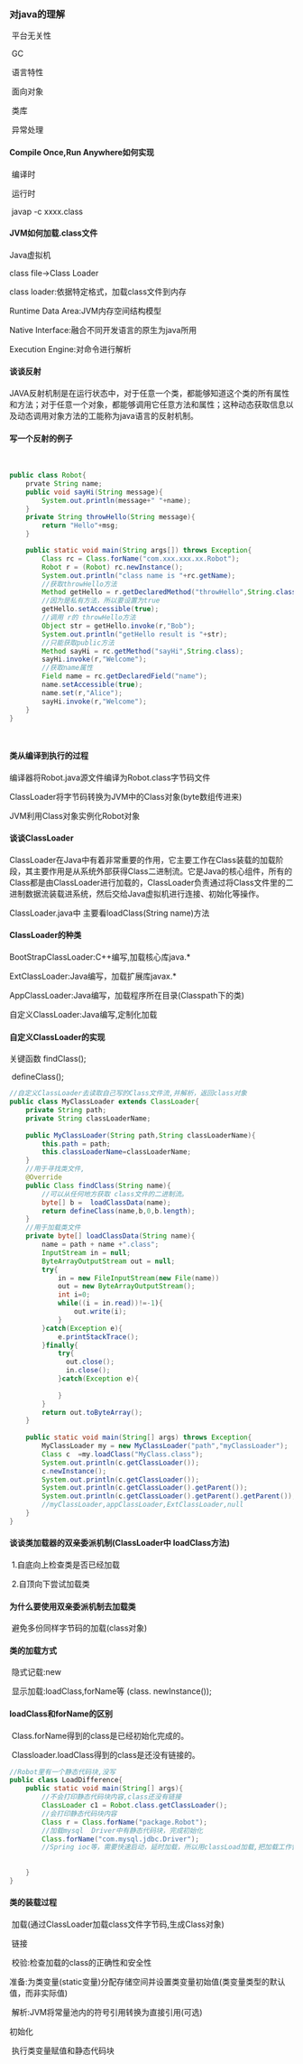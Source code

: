 ### 对java的理解

​      平台无关性

​      GC

​      语言特性

​      面向对象

​      类库

​      异常处理

#### Compile Once,Run Anywhere如何实现

​    编译时

​    运行时

​    javap -c xxxx.class

#### JVM如何加载.class文件

   Java虚拟机

  class file->Class Loader

  class loader:依据特定格式，加载class文件到内存     

  Runtime Data Area:JVM内存空间结构模型 

  Native Interface:融合不同开发语言的原生为java所用  

  Execution Engine:对命令进行解析   

#### 谈谈反射

​        JAVA反射机制是在运行状态中，对于任意一个类，都能够知道这个类的所有属性和方法；对于任意一个对象，都能够调用它任意方法和属性；这种动态获取信息以及动态调用对象方法的工能称为java语言的反射机制。

#### 写一个反射的例子

​       

```java
public class Robot{
    prvate String name;
    public void sayHi(String message){
        System.out.println(message+" "+name);
    }
    private String throwHello(String message){
        return "Hello"+msg;
    }

    public static void main(String args[]) throws Exception{
        Class rc = Class.forName("com.xxx.xxx.xx.Robot");
        Robot r = (Robot) rc.newInstance();
        System.out.println("class name is "+rc.getName);
        //获取throwHello方法
        Method getHello = r.getDeclaredMethod("throwHello",String.class);
        //因为是私有方法，所以要设置为true
        getHello.setAccessible(true);
        //调用 r的 throwHello方法
        Object str = getHello.invoke(r,"Bob");
        System.out.println("getHello result is "+str);
        //只能获取public方法
        Method sayHi = rc.getMethod("sayHi",String.class);
        sayHi.invoke(r,"Welcome");
        //获取name属性
        Field name = rc.getDeclaredField("name");
        name.setAccessible(true);
        name.set(r,"Alice");
        sayHi.invoke(r,"Welcome");
    }
}




```

#### 类从编译到执行的过程

   编译器将Robot.java源文件编译为Robot.class字节码文件

   ClassLoader将字节码转换为JVM中的Class<Robot>对象(byte数组传进来)

   JVM利用Class<Robot>对象实例化Robot对象

#### 谈谈ClassLoader

​        ClassLoader在Java中有着非常重要的作用，它主要工作在Class装载的加载阶段，其主要作用是从系统外部获得Class二进制流。它是Java的核心组件，所有的Class都是由ClassLoader进行加载的，ClassLoader负责通过将Class文件里的二进制数据流装载进系统，然后交给Java虚拟机进行连接、初始化等操作。

ClassLoader.java中 主要看loadClass(String name)方法

#### ClassLoader的种类

   BootStrapClassLoader:C++编写,加载核心库java.*

   ExtClassLoader:Java编写，加载扩展库javax.*

   AppClassLoader:Java编写，加载程序所在目录(Classpath下的类)

   自定义ClassLoader:Java编写,定制化加载

#### 自定义ClassLoader的实现

   关键函数    findClass();

​                      defineClass();

```java
//自定义ClassLoader去读取自己写的Class文件流,并解析，返回class对象
public class MyClassLoader extends ClassLoader{
    private String path;
    private String classLoaderName;
    
    public MyClassLoader(String path,String classLoaderName){
        this.path = path;
        this.classLoaderName=classLoaderName;
    }
    //用于寻找类文件,
    @Override
    public Class findClass(String name){
        //可以从任何地方获取 class文件的二进制流。
        byte[] b =  loadClassData(name);
        return defineClass(name,b,0,b.length);
    }
    //用于加载类文件
    private byte[] loadClassData(String name){
        name = path + name +".class";
        InputStream in = null;
        ByteArrayOutputStream out = null;
        try{
            in = new FileInputStream(new File(name))
            out = new ByteArrayOutputStream();
            int i=0;
            while((i = in.read))!=-1){
                out.write(i);
            }
        }catch(Exception e){
            e.printStackTrace();
        }finally{
            try{
              out.close();
              in.close();    
            }catch(Exception e){
                
            }
        }
        return out.toByteArray();
    }
    
    public static void main(String[] args) throws Exception{
        MyClassLoader my = new MyClassLoader("path","myClassLoader");
        Class c  =my.loadClass("MyClass.class");
        System.out.println(c.getClassLoader());
        c.newInstance();
        System.out.println(c.getClassLoader());
        System.out.println(c.getClassLoader().getParent());
        System.out.println(c.getClassLoader().getParent().getParent());
        //myClassLoader,appClassLoader,ExtClassLoader,null
    }
}
```

#### 谈谈类加载器的双亲委派机制(ClassLoader中 loadClass方法)

​      1.自底向上检查类是否已经加载

​      2.自顶向下尝试加载类         

#### 为什么要使用双亲委派机制去加载类

​      避免多份同样字节码的加载(class对象)

#### 类的加载方式

​      隐式记载:new

​      显示加载:loadClass,forName等          (class. newInstance());

#### loadClass和forName的区别

​     Class.forName得到的class是已经初始化完成的。

​     Classloader.loadClass得到的class是还没有链接的。

```java
//Robot里有一个静态代码块,没写
public class LoadDifference{
    public static void main(String[] args){
        //不会打印静态代码块内容,class还没有链接
        ClassLoader c1 = Robot.class.getClassLoader();
        //会打印静态代码块内容
        Class r = Class.forName("package.Robot");
        //加载mysql  Driver中有静态代码块，完成初始化
        Class.forName("com.mysql.jdbc.Driver");
        //Spring ioc等，需要快速启动，延时加载，所以用classLoad加载,把加载工作留到需要使用的时候再去做
  
        
    }
}
```



#### 类的装载过程

​     加载(通过ClassLoader加载class文件字节码,生成Class对象)

​     链接

​           校验:检查加载的class的正确性和安全性

​           准备:为类变量(static变量)分配存储空间并设置类变量初始值(类变量类型的默认值，而非实际值)

​           解析:JVM将常量池内的符号引用转换为直接引用(可选)

   初始化

​           执行类变量赋值和静态代码块









































